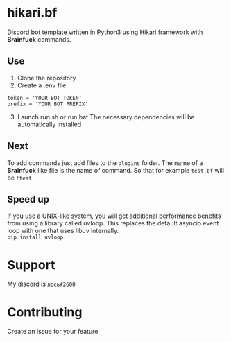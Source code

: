 # hikari.bf
[Discord](https://discord.com/) bot template written in Python3 using [Hikari](https://github.com/hikari-py/hikari) framework with **Brainfuck** commands.
## Use
1. Clone the repository
2. Create a .env file
```
token = 'YOUR BOT TOKEN'
prefix = 'YOUR BOT PREFIX'
```
3. Launch run.sh or run.bat
The necessary dependencies will be automatically installed
## Next
To add commands just add files to the `plugins` folder. The name of a **Brainfuck** like file is the name of command. So that for example `test.bf` will be `!test`
## Speed up
If you use a UNIX-like system, you will get additional performance benefits from using a library called uvloop. This replaces the default asyncio event loop with one that uses libuv internally.\
`pip install uvloop`
# Support
My discord is `лось#2600`
# Contributing
Create an issue for your feature
